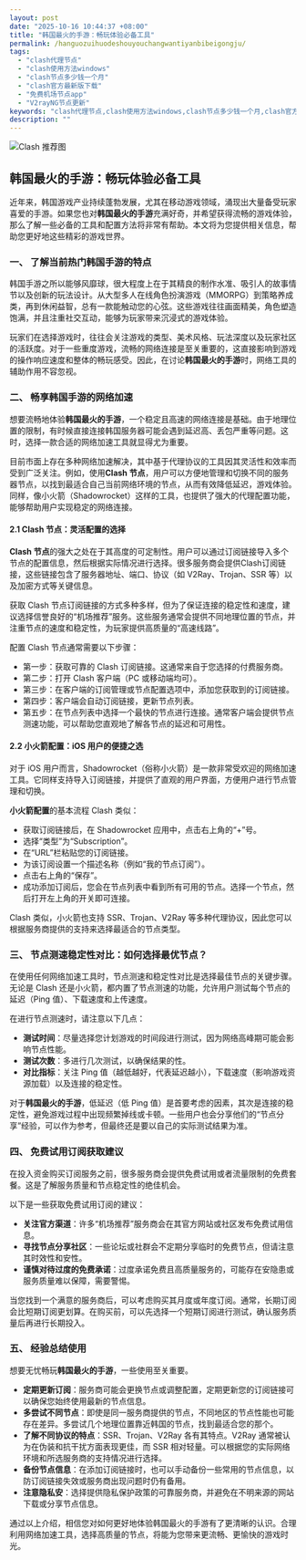 ```yaml
---
layout: post
date: "2025-10-16 10:44:37 +08:00"
title: "韩国最火的手游：畅玩体验必备工具"
permalink: /hanguozuihuodeshouyouchangwantiyanbibeigongju/
tags:
  - "clash代理节点"
  - "clash使用方法windows"
  - "clash节点多少钱一个月"
  - "clash官方最新版下载"
  - "免费机场节点app"
  - "V2rayNG节点更新"
keywords: "clash代理节点,clash使用方法windows,clash节点多少钱一个月,clash官方最新版下载,免费机场节点app,V2rayNG节点更新"
description: ""
---
```


![Clash 推荐图](https://clashjd.github.io/assets/img/六月一个月的机场订阅.png)

## 韩国最火的手游：畅玩体验必备工具


<p>近年来，韩国游戏产业持续蓬勃发展，尤其在移动游戏领域，涌现出大量备受玩家喜爱的手游。如果您也对<strong>韩国最火的手游</strong>充满好奇，并希望获得流畅的游戏体验，那么了解一些必备的工具和配置方法将非常有帮助。本文将为您提供相关信息，帮助您更好地这些精彩的游戏世界。</p>

<h3>一、 了解当前热门韩国手游的特点</h3>

<p>韩国手游之所以能够风靡球，很大程度上在于其精良的制作水准、吸引人的故事情节以及创新的玩法设计。从大型多人在线角色扮演游戏（MMORPG）到策略养成类，再到休闲益智，总有一款能触动您的心弦。这些游戏往往画面精美，角色塑造饱满，并且注重社交互动，能够为玩家带来沉浸式的游戏体验。</p>

<p>玩家们在选择游戏时，往往会关注游戏的类型、美术风格、玩法深度以及玩家社区的活跃度。对于一些重度游戏，流畅的网络连接是至关重要的，这直接影响到游戏的操作响应速度和整体的畅玩感受。因此，在讨论<strong>韩国最火的手游</strong>时，网络工具的辅助作用不容忽视。</p>

<h3>二、 畅享韩国手游的网络加速</h3>

<p>想要流畅地体验<strong>韩国最火的手游</strong>，一个稳定且高速的网络连接是基础。由于地理位置的限制，有时候直接连接韩国服务器可能会遇到延迟高、丢包严重等问题。这时，选择一款合适的网络加速工具就显得尤为重要。</p>

<p>目前市面上存在多种网络加速解决，其中基于代理协议的工具因其灵活性和效率而受到广泛关注。例如，使用<strong>Clash 节点</strong>，用户可以方便地管理和切换不同的服务器节点，以找到最适合自己当前网络环境的节点，从而有效降低延迟，游戏体验。同样，像小火箭（Shadowrocket）这样的工具，也提供了强大的代理配置功能，能够帮助用户实现稳定的网络连接。</p>

<h4>2.1 Clash 节点：灵活配置的选择</h4>

<p><strong>Clash 节点</strong>的强大之处在于其高度的可定制性。用户可以通过订阅链接导入多个节点的配置信息，然后根据实际情况进行选择。很多服务商会提供Clash订阅链接，这些链接包含了服务器地址、端口、协议（如 V2Ray、Trojan、SSR 等）以及加密方式等关键信息。</p>

<p>获取 Clash 节点订阅链接的方式多种多样，但为了保证连接的稳定性和速度，建议选择信誉良好的“机场推荐”服务。这些服务通常会提供不同地理位置的节点，并注重节点的速度和稳定性，为玩家提供高质量的“高速线路”。</p>

<p>配置 Clash 节点通常需要以下步骤：</p>
<ul>
    <li>第一步：获取可靠的 Clash 订阅链接。这通常来自于您选择的付费服务商。</li>
    <li>第二步：打开 Clash 客户端（PC 或移动端均可）。</li>
    <li>第三步：在客户端的订阅管理或节点配置选项中，添加您获取到的订阅链接。</li>
    <li>第四步：客户端会自动订阅链接，更新节点列表。</li>
    <li>第五步：在节点列表中选择一个最快的节点进行连接。通常客户端会提供节点测速功能，可以帮助您直观地了解各节点的延迟和可用性。</li>
</ul>

<h4>2.2 小火箭配置：iOS 用户的便捷之选</h4>

<p>对于 iOS 用户而言，Shadowrocket（俗称小火箭）是一款非常受欢迎的网络加速工具。它同样支持导入订阅链接，并提供了直观的用户界面，方便用户进行节点管理和切换。</p>

<p><strong>小火箭配置</strong>的基本流程 Clash 类似：</p>
<ul>
    <li>获取订阅链接后，在 Shadowrocket 应用中，点击右上角的“+”号。</li>
    <li>选择“类型”为“Subscription”。</li>
    <li>在“URL”栏粘贴您的订阅链接。</li>
    <li>为该订阅设置一个描述名称（例如“我的节点订阅”）。</li>
    <li>点击右上角的“保存”。</li>
    <li>成功添加订阅后，您会在节点列表中看到所有可用的节点。选择一个节点，然后打开左上角的开关即可连接。</li>
</ul>

<p> Clash 类似，小火箭也支持 SSR、Trojan、V2Ray 等多种代理协议，因此您可以根据服务商提供的支持来选择最适合的节点类型。</p>

<h3>三、 节点测速稳定性对比：如何选择最优节点？</h3>

<p>在使用任何网络加速工具时，节点测速和稳定性对比是选择最佳节点的关键步骤。无论是 Clash 还是小火箭，都内置了节点测速的功能，允许用户测试每个节点的延迟（Ping 值）、下载速度和上传速度。</p>

<p>在进行节点测速时，请注意以下几点：</p>
<ul>
    <li><strong>测试时间</strong>：尽量选择您计划游戏的时间段进行测试，因为网络高峰期可能会影响节点性能。</li>
    <li><strong>测试次数</strong>：多进行几次测试，以确保结果的性。</li>
    <li><strong>对比指标</strong>：关注 Ping 值（越低越好，代表延迟越小），下载速度（影响游戏资源加载）以及连接的稳定性。</li>
</ul>

<p>对于<strong>韩国最火的手游</strong>，低延迟（低 Ping 值）是首要考虑的因素，其次是连接的稳定性，避免游戏过程中出现频繁掉线或卡顿。一些用户也会分享他们的“节点分享”经验，可以作为参考，但最终还是要以自己的实际测试结果为准。</p>

<h3>四、 免费试用订阅获取建议</h3>

<p>在投入资金购买订阅服务之前，很多服务商会提供免费试用或者流量限制的免费套餐。这是了解服务质量和节点稳定性的绝佳机会。</p>

<p>以下是一些获取免费试用订阅的建议：</p>
<ul>
    <li><strong>关注官方渠道</strong>：许多“机场推荐”服务商会在其官方网站或社区发布免费试用信息。</li>
    <li><strong>寻找节点分享社区</strong>：一些论坛或社群会不定期分享临时的免费节点，但请注意其时效性和安性。</li>
    <li><strong>谨慎对待过度的免费承诺</strong>：过度承诺免费且高质量服务的，可能存在安隐患或服务质量难以保障，需要警惕。</li>
</ul>

<p>当您找到一个满意的服务商后，可以考虑购买其月度或年度订阅。通常，长期订阅会比短期订阅更划算。在购买前，可以先选择一个短期订阅进行测试，确认服务质量后再进行长期投入。</p>

<h3>五、 经验总结使用</h3>

<p>想要无忧畅玩<strong>韩国最火的手游</strong>，一些使用至关重要。</p>
<ul>
    <li><strong>定期更新订阅</strong>：服务商可能会更换节点或调整配置，定期更新您的订阅链接可以确保您始终使用最新的节点信息。</li>
    <li><strong>多尝试不同节点</strong>：即使是同一服务商提供的节点，不同地区的节点性能也可能存在差异。多尝试几个地理位置靠近韩国的节点，找到最适合您的那个。</li>
    <li><strong>了解不同协议的特点</strong>：SSR、Trojan、V2Ray 各有其特点。V2Ray 通常被认为在伪装和抗干扰方面表现更佳，而 SSR 相对轻量。可以根据您的实际网络环境和所选服务商的支持情况进行选择。</li>
    <li><strong>备份节点信息</strong>：在添加订阅链接时，也可以手动备份一些常用的节点信息，以防订阅链接失效或服务商出现问题时仍有备用。</li>
    <li><strong>注意隐私安</strong>：选择提供隐私保护政策的可靠服务商，并避免在不明来源的网站下载或分享节点信息。</li>
</ul>

<p>通过以上介绍，相信您对如何更好地体验韩国最火的手游有了更清晰的认识。合理利用网络加速工具，选择高质量的节点，将能为您带来更流畅、更愉快的游戏时光。</p>